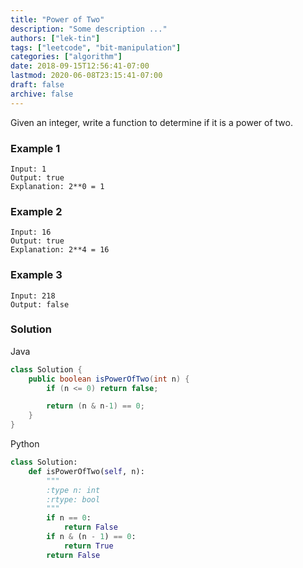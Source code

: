 ```yaml
---
title: "Power of Two"
description: "Some description ..."
authors: ["lek-tin"]
tags: ["leetcode", "bit-manipulation"]
categories: ["algorithm"]
date: 2018-09-15T12:56:41-07:00
lastmod: 2020-06-08T23:15:41-07:00
draft: false
archive: false
---
```


Given an integer, write a function to determine if it is a power of two.

### Example 1

```
Input: 1
Output: true
Explanation: 2**0 = 1
```

### Example 2

```
Input: 16
Output: true
Explanation: 2**4 = 16
```

### Example 3

```
Input: 218
Output: false
```

### Solution

Java
```java
class Solution {
    public boolean isPowerOfTwo(int n) {
        if (n <= 0) return false;

        return (n & n-1) == 0;
    }
}
```

Python
```python
class Solution:
    def isPowerOfTwo(self, n):
        """
        :type n: int
        :rtype: bool
        """
        if n == 0:
            return False
        if n & (n - 1) == 0:
            return True
        return False
```
